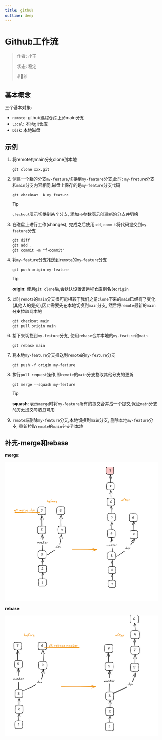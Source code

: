 ```yaml
---
title: github
outline: deep
---
```


# Github工作流
> 作者: 小王
> 
> 状态: 稳定
>
> :v::eyes::v:


## 基本概念

三个基本对象:

- `Remote`: github远程仓库上的main分支
- `Local`: 本地git仓库
- `Disk`: 本地磁盘



## 示例

1. 将remote的main分支clone到本地

   ```git
   git clone xxx.git
   ```

2. 创建一个新的分支`my-feature`,切换到`my-feature`分支,此时: `my-freture`分支和`main`分支内容相同,磁盘上保存的是`my-feature`分支代码

   ```git
   git checkout -b my-feature
   ```

   > [!tip]
   >
   > `checkout`表示切换到某个分支, 添加`-b`参数表示创建新的分支并切换

3. 在磁盘上进行工作(changes), 完成之后使用`add`, `commit`将代码提交到`my-feature`分支

   ```git
   git diff
   git add .
   git commit -m "f-commit"
   ```

4. 将`my-feature`分支推送到`remote`的`my-feature`分支

   ```git
   git push origin my-feature
   ```

   > [!tip]
   >
   > **origin**: 使用`git clone`后,会默认设置该远程仓库别名为`origin`

5. 此时`remote`的`main`分支很可能相较于我们之前`clone`下来的`main`已经有了变化(其他人的提交),因此需要先在本地切换到`main`分支, 然后将`remote`最新的`main`分支拉取到本地

   ```git
   git checkout main
   git pull origin main
   ```

6. 接下来切换到`my-feature`分支, 使用`rebase`合并本地的`my-feature`和`main`

   ```git
   git rebase main 
   ```

7. 将本地`my-feature`分支推送到`remote`的`my-feature`分支

   ```git
   git push -f origin my-feature
   ```

8. 执行`pull request`操作,即`remote`的`main`分支拉取其他分支的更新

   ```git
   git merge --squash my-feature
   ```

   > [!tip]
   >
   > **squash**: 表示`merge`时将`my-feature`所有的提交合并成一个提交,保证`main`分支的历史提交简洁且可用

9. `remote`端删除`my-feature`分支,本地切换到`main`分支, 删除本地`my-feature`分支, 重新拉取`remote`的`main`分支到本地

## 补充-merge和rebase

**merge**: 

<img src="./assets/image-20241010185209914.png" alt="image-20241010185209914" style="zoom: 67%;margin-left: 0;" />

**rebase**: 

<img src="./assets/image-20241010175923099.png" alt="image-20241010175923099" style="zoom:50%;margin-left: 0;" />